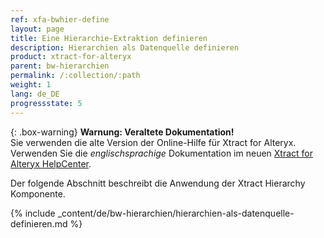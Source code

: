 ```yaml
---
ref: xfa-bwhier-define
layout: page
title: Eine Hierarchie-Extraktion definieren
description: Hierarchien als Datenquelle definieren
product: xtract-for-alteryx
parent: bw-hierarchien
permalink: /:collection/:path
weight: 1
lang: de_DE
progressstate: 5
---
```


{: .box-warning}
**Warnung: Veraltete Dokumentation!** <br>
Sie verwenden die alte Version der Online-Hilfe für Xtract for Alteryx.<br>
Verwenden Sie die *englischsprachige* Dokumentation im neuen [Xtract for Alteryx HelpCenter](https://helpcenter.theobald-software.com/xtract-for-alteryx/documentation/introduction/).


Der folgende Abschnitt beschreibt die Anwendung der Xtract Hierarchy Komponente.

{% include _content/de/bw-hierarchien/hierarchien-als-datenquelle-definieren.md %}
